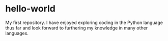 # hello-world
My first repository.
I have enjoyed exploring coding in the Python language thus far and look forward to furthering my knowledge in many other languages.
